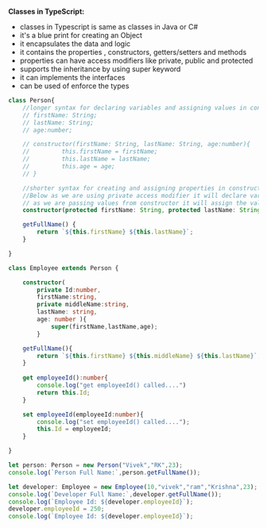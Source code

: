 **Classes in TypeScript:**

- classes in Typescript is same as classes in Java or C#
- it's a blue print for creating an Object
- it encapsulates the data and logic
- it contains the properties , constructors, getters/setters and methods 
- properties can have access modifiers like private, public and protected
- supports the inheritance by using super keyword
- it can implements the interfaces
- can be used of enforce the types

```typescript
class Person{
    //longer syntax for declaring variables and assigning values in constructor
    // firstName: String;
    // lastName: String;
    // age:number;

    // constructor(firstName: String, lastName: String, age:number){
    //         this.firstName = firstName;
    //         this.lastName = lastName;
    //         this.age = age;
    // }

    //shorter syntax for creating and assigning properties in constructer
    //Below as we are using private access modifier it will declare variables at class level
    // as we are passing values from constructor it will assign the values to those variables
    constructor(protected firstName: String, protected lastName: String, private age:number){}

    getFullName() {
        return `${this.firstName} ${this.lastName}`;
    }

}

class Employee extends Person {

    constructor(
        private Id:number,
        firstName:string,
        private middleName:string,
        lastName: string,
        age: number ){
            super(firstName,lastName,age);
        }

    getFullName(){
        return `${this.firstName} ${this.middleName} ${this.lastName}`;
    }   
    
    get employeeId():number{
        console.log("get employeeId() called....")
        return this.Id;
    }

    set employeeId(employeeId:number){
        console.log("set employeeId() called....");
        this.Id = employeeId;
    }

}

let person: Person = new Person("Vivek","RK",23);
console.log(`Person Full Name:`,person.getFullName());

let developer: Employee = new Employee(10,"vivek","ram","Krishna",23);
console.log(`Developer Full Name:`,developer.getFullName());
console.log(`Employee Id: ${developer.employeeId}`);
developer.employeeId = 250;
console.log(`Employee Id: ${developer.employeeId}`);

```

